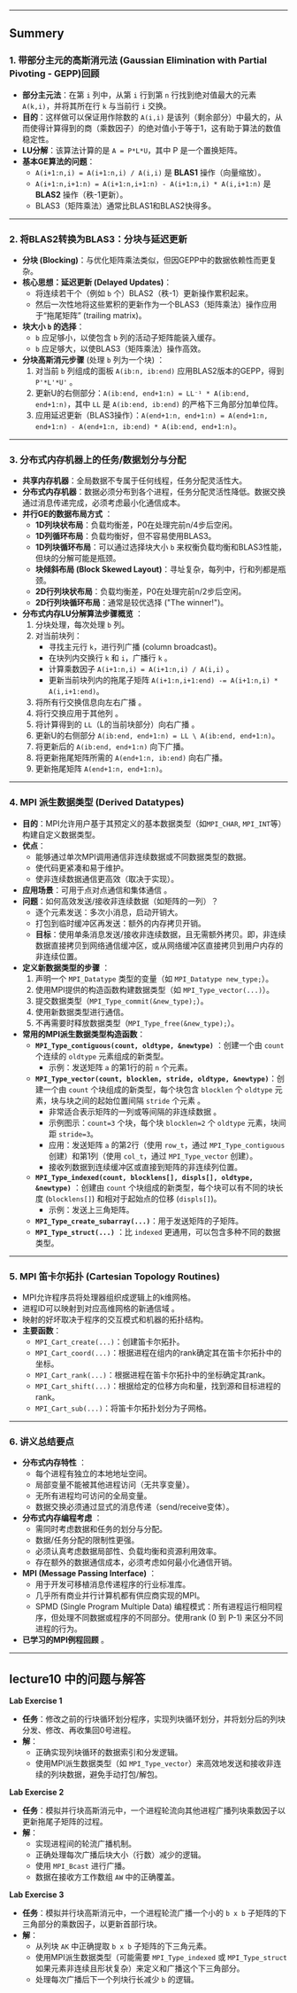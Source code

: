 
---
## Summery

### 1. 带部分主元的高斯消元法 (Gaussian Elimination with Partial Pivoting - GEPP)回顾
* **部分主元法**：在第 `i` 列中，从第 `i` 行到第 `n` 行找到绝对值最大的元素 `A(k,i)`，并将其所在行 `k` 与当前行 `i` 交换。
* **目的**：这样做可以保证用作除数的 `A(i,i)` 是该列（剩余部分）中最大的，从而使得计算得到的商（乘数因子）的绝对值小于等于1，这有助于算法的数值稳定性。
* **LU分解**：该算法计算的是 `A = P*L*U`，其中 P 是一个置换矩阵。
* **基本GE算法的问题**：
    * `A(i+1:n,i) = A(i+1:n,i) / A(i,i)` 是 **BLAS1** 操作（向量缩放）。
    * `A(i+1:n,i+1:n) = A(i+1:n,i+1:n) - A(i+1:n,i) * A(i,i+1:n)` 是 **BLAS2** 操作（秩-1更新）。
    * BLAS3（矩阵乘法）通常比BLAS1和BLAS2快得多。

---
### 2. 将BLAS2转换为BLAS3：分块与延迟更新
* **分块 (Blocking)**：与优化矩阵乘法类似，但因GEPP中的数据依赖性而更复杂。
* **核心思想：延迟更新 (Delayed Updates)**：
    * 将连续若干个（例如 `b` 个）BLAS2（秩-1）更新操作累积起来。
    * 然后一次性地将这些累积的更新作为一个BLAS3（矩阵乘法）操作应用于“拖尾矩阵” (trailing matrix)。
* **块大小 `b` 的选择**：
    * `b` 应足够小，以使包含 `b` 列的活动子矩阵能装入缓存。
    * `b` 应足够大，以使BLAS3（矩阵乘法）操作高效。
* **分块高斯消元步骤** (处理 `b` 列为一个块) ：
    1.  对当前 `b` 列组成的面板 `A(ib:n, ib:end)` 应用BLAS2版本的GEPP，得到 `P'*L'*U'` 。
    2.  更新U的右侧部分：`A(ib:end, end+1:n) = LL⁻¹ * A(ib:end, end+1:n)`，其中 `LL` 是 `A(ib:end, ib:end)` 的严格下三角部分加单位阵。
    3.  应用延迟更新（BLAS3操作）：`A(end+1:n, end+1:n) = A(end+1:n, end+1:n) - A(end+1:n, ib:end) * A(ib:end, end+1:n)`。

---
### 3. 分布式内存机器上的任务/数据划分与分配
* **共享内存机器**：全局数据不专属于任何线程，任务分配灵活性大。
* **分布式内存机器**：数据必须分布到各个进程，任务分配灵活性降低。数据交换通过消息传递完成，必须考虑最小化通信成本。
* **并行GE的数据布局方式** ：
    * **1D列块状布局**：负载均衡差，P0在处理完前n/4步后空闲。
    * **1D列循环布局**：负载均衡好，但不容易使用BLAS3。
    * **1D列块循环布局**：可以通过选择块大小 `b` 来权衡负载均衡和BLAS3性能，但块的分解可能是瓶颈。
    * **块倾斜布局 (Block Skewed Layout)**：寻址复杂，每列中，行和列都是瓶颈。
    * **2D行列块状布局**：负载均衡差，P0在处理完前n/2步后空闲。
    * **2D行列块循环布局**：通常是较优选择 ("The winner!")。
* **分布式内存LU分解算法步骤概览** ：
    1.  分块处理，每次处理 `b` 列。
    2.  对当前块列：
        * 寻找主元行 `k`，进行列广播 (column broadcast)。
        * 在块列内交换行 `k` 和 `i`，广播行 `k` 。
        * 计算乘数因子 `A(i+1:n,i) = A(i+1:n,i) / A(i,i)` 。
        * 更新当前块列内的拖尾子矩阵 `A(i+1:n,i+1:end) -= A(i+1:n,i) * A(i,i+1:end)`。
    3.  将所有行交换信息向左右广播 。
    4.  将行交换应用于其他列 。
    5.  将计算得到的 `LL`（L的当前块部分）向右广播 。
    6.  更新U的右侧部分 `A(ib:end, end+1:n) = LL \ A(ib:end, end+1:n)`。
    7.  将更新后的 `A(ib:end, end+1:n)` 向下广播。
    8.  将更新拖尾矩阵所需的 `A(end+1:n, ib:end)` 向右广播。
    9.  更新拖尾矩阵 `A(end+1:n, end+1:n)`。

---
### 4. MPI 派生数据类型 (Derived Datatypes)
* **目的**：MPI允许用户基于其预定义的基本数据类型（如`MPI_CHAR`, `MPI_INT`等）构建自定义数据类型。
* **优点**：
    * 能够通过单次MPI调用通信非连续数据或不同数据类型的数据。
    * 使代码更紧凑和易于维护。
    * 使非连续数据通信更高效（取决于实现）。
* **应用场景**：可用于点对点通信和集体通信 。
* **问题**：如何高效发送/接收非连续数据（如矩阵的一列）？
    * 逐个元素发送：多次小消息，启动开销大。
    * 打包到临时缓冲区再发送：额外的内存拷贝开销。
    * **目标**：使用单条消息发送/接收非连续数据，且无需额外拷贝。即，非连续数据直接拷贝到网络通信缓冲区，或从网络缓冲区直接拷贝到用户内存的非连续位置。
* **定义新数据类型的步骤** ：
    1.  声明一个 `MPI_Datatype` 类型的变量（如 `MPI_Datatype new_type;`）。
    2.  使用MPI提供的构造函数构建数据类型（如 `MPI_Type_vector(...)`）。
    3.  提交数据类型（`MPI_Type_commit(&new_type);`）。
    4.  使用新数据类型进行通信。
    5.  不再需要时释放数据类型（`MPI_Type_free(&new_type);`）。
* **常用的MPI派生数据类型构造函数**：
    * **`MPI_Type_contiguous(count, oldtype, &newtype)`** ：创建一个由 `count` 个连续的 `oldtype` 元素组成的新类型。
        * 示例：发送矩阵 `a` 的第1行的前 `n` 个元素。
    * **`MPI_Type_vector(count, blocklen, stride, oldtype, &newtype)`**：创建一个由 `count` 个块组成的新类型，每个块包含 `blocklen` 个 `oldtype` 元素，块与块之间的起始位置间隔 `stride` 个元素 。
        * 非常适合表示矩阵的一列或等间隔的非连续数据 。
        * 示例图示：`count=3` 个块，每个块 `blocklen=2` 个 `oldtype` 元素，块间距 `stride=3`。
        * 应用：发送矩阵 `a` 的第2行（使用 `row_t`，通过 `MPI_Type_contiguous` 创建）和第1列（使用 `col_t`，通过 `MPI_Type_vector` 创建）。
        * 接收列数据到连续缓冲区或直接到矩阵的非连续列位置。
    * **`MPI_Type_indexed(count, blocklens[], displs[], oldtype, &newtype)`** ：创建由 `count` 个块组成的新类型，每个块可以有不同的块长度 (`blocklens[]`) 和相对于起始点的位移 (`displs[]`)。
        * 示例：发送上三角矩阵。
    * **`MPI_Type_create_subarray(...)`**：用于发送矩阵的子矩阵。
    * **`MPI_Type_struct(...)`** ：比 `indexed` 更通用，可以包含多种不同的数据类型。

---
### 5. MPI 笛卡尔拓扑 (Cartesian Topology Routines)
* MPI允许程序员将处理器组织成逻辑上的k维网格。
* 进程ID可以映射到对应高维网格的新通信域 。
* 映射的好坏取决于程序的交互模式和机器的拓扑结构。
* **主要函数**：
    * `MPI_Cart_create(...)`：创建笛卡尔拓扑。
    * `MPI_Cart_coord(...)`：根据进程在组内的rank确定其在笛卡尔拓扑中的坐标。
    * `MPI_Cart_rank(...)`：根据进程在笛卡尔拓扑中的坐标确定其rank。
    * `MPI_Cart_shift(...)`：根据给定的位移方向和量，找到源和目标进程的rank。
    * `MPI_Cart_sub(...)`：将笛卡尔拓扑划分为子网格。

---
### 6. 讲义总结要点
* **分布式内存特性** ：
    * 每个进程有独立的本地地址空间。
    * 局部变量不能被其他进程访问（无共享变量）。
    * 无所有进程均可访问的全局变量。
    * 数据交换必须通过显式的消息传递（send/receive变体）。
* **分布式内存编程考虑** ：
    * 需同时考虑数据和任务的划分与分配。
    * 数据/任务分配的限制性更强。
    * 必须认真考虑数据局部性、负载均衡和资源利用效率。
    * 存在额外的数据通信成本，必须考虑如何最小化通信开销。
* **MPI (Message Passing Interface)** ：
    * 用于开发可移植消息传递程序的行业标准库。
    * 几乎所有商业并行计算机都有供应商实现的MPI。
    * SPMD (Single Program Multiple Data) 编程模式：所有进程运行相同程序，但处理不同数据或程序的不同部分。使用rank (0 到 P-1) 来区分不同进程的行为。
* **已学习的MPI例程回顾** 。

---
## lecture10 中的问题与解答

**Lab Exercise 1**
* **任务**：修改之前的行块循环划分程序，实现列块循环划分，并将划分后的列块分发、修改、再收集回0号进程。
* **解**：
    * 正确实现列块循环的数据索引和分发逻辑。
    * 使用MPI派生数据类型（如 `MPI_Type_vector`）来高效地发送和接收非连续的列块数据，避免手动打包/解包。

**Lab Exercise 2**
* **任务**：模拟并行块高斯消元中，一个进程轮流向其他进程广播列块乘数因子以更新拖尾子矩阵的过程。
* **解**：
    * 实现进程间的轮流广播机制。
    * 正确处理每次广播后块大小（行数）减少的逻辑。
    * 使用 `MPI_Bcast` 进行广播。
    * 数据在接收方工作数组 `AW` 中的正确覆盖。

**Lab Exercise 3**
* **任务**：模拟并行块高斯消元中，一个进程轮流广播一个小的 `b x b` 子矩阵的下三角部分的乘数因子，以更新首部行块。
* **解**：
    * 从列块 `AK` 中正确提取 `b x b` 子矩阵的下三角元素。
    * 使用MPI派生数据类型（可能需要 `MPI_Type_indexed` 或 `MPI_Type_struct` 如果元素非连续且形状复杂）来定义和广播这个下三角部分。
    * 处理每次广播后下一个列块行长减少 `b` 的逻辑。

